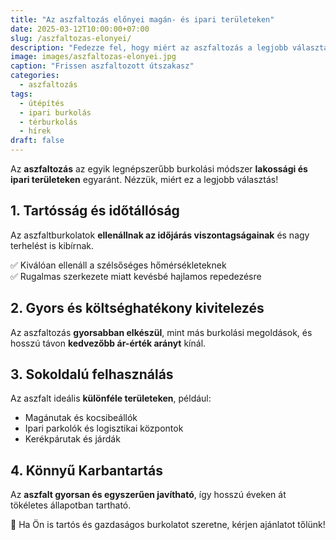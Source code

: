 ```yaml
---
title: "Az aszfaltozás előnyei magán- és ipari területeken"
date: 2025-03-12T10:00:00+07:00
slug: /aszfaltozas-elonyei/
description: "Fedezze fel, hogy miért az aszfaltozás a legjobb választás utak, parkolók és ipari területek burkolására."
image: images/aszfaltozas-elonyei.jpg
caption: "Frissen aszfaltozott útszakasz"
categories:
  - aszfaltozás
tags:
  - útépítés
  - ipari burkolás
  - térburkolás
  - hírek
draft: false
---
```


Az **aszfaltozás** az egyik legnépszerűbb burkolási módszer **lakossági és ipari területeken** egyaránt. Nézzük, miért ez a legjobb választás!

## **1. Tartósság és időtállóság**  
Az aszfaltburkolatok **ellenállnak az időjárás viszontagságainak** és nagy terhelést is kibírnak.  

✅ Kiválóan ellenáll a szélsőséges hőmérsékleteknek  
✅ Rugalmas szerkezete miatt kevésbé hajlamos repedezésre  

## **2. Gyors és költséghatékony kivitelezés**  
Az aszfaltozás **gyorsabban elkészül**, mint más burkolási megoldások, és hosszú távon **kedvezőbb ár-érték arányt** kínál.

## **3. Sokoldalú felhasználás**  
Az aszfalt ideális **különféle területeken**, például:  
- Magánutak és kocsibeállók  
- Ipari parkolók és logisztikai központok  
- Kerékpárutak és járdák  

## **4. Könnyű Karbantartás**  
Az **aszfalt gyorsan és egyszerűen javítható**, így hosszú éveken át tökéletes állapotban tartható.  

🚧 Ha Ön is tartós és gazdaságos burkolatot szeretne, kérjen ajánlatot tőlünk!  